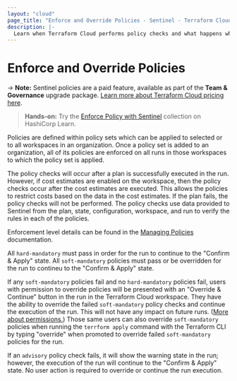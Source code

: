 ```yaml
---
layout: "cloud"
page_title: "Enforce and Override Policies - Sentinel - Terraform Cloud and Terraform Enterprise"
description: |-
  Learn when Terraform Cloud performs policy checks and what happens when different types of policy checks fail.
---
```


# Enforce and Override Policies

-> **Note:** Sentinel policies are a paid feature, available as part of the **Team & Governance** upgrade package. [Learn more about Terraform Cloud pricing here](https://www.hashicorp.com/products/terraform/pricing).

> **Hands-on:** Try the [Enforce Policy with Sentinel](https://learn.hashicorp.com/collections/terraform/policy?utm_source=WEBSITE&utm_medium=WEB_IO&utm_offer=ARTICLE_PAGE&utm_content=DOCS) collection on HashiCorp Learn.

Policies are defined within policy sets which can be applied to selected or to all workspaces in an organization. Once a policy set is added to an organization, all of its policies are enforced on all runs in those workspaces to which the policy set is applied.

The policy checks will occur after a plan is successfully executed in the run. However, if cost estimates are enabled on the workspace, then the policy checks occur after the cost estimates are executed. This allows the policies to restrict costs based on the data in the cost estimates. If the plan fails, the policy checks will not be performed. The policy checks use data provided to Sentinel from the plan, state, configuration, workspace, and run to verify the rules in each of the policies.

Enforcement level details can be found in the [Managing Policies](./manage-policies.html) documentation.

All `hard-mandatory` must pass in order for the run to continue to the "Confirm & Apply" state. All `soft-mandatory` policies must pass or be overridden for the run to contineu to the "Confirm & Apply" state.

If any `soft-mandatory` policies fail and no `hard-mandatory` policies fail, users with permission to override policies will be presented with an "Override & Continue" button in the run in the Terraform Cloud workspace. They have the ability to override the failed `soft-mandatory` policy checks and continue the execution of the run. This will not have any impact on future runs. ([More about permissions.](/docs/cloud/users-teams-organizations/permissions.html)) Those same users can also override `soft-mandatory` policies when running the `terrform apply` command with the Terraform CLI by typing "override" when promoted to override failed `soft-mandatory` policies for the run.

[permissions-citation]: #intentionally-unused---keep-for-maintainers

If an `advisory` policy check fails, it will show the warning state in the run; however, the execution of the run will continue to the "Confirm & Apply" state. No user action is required to override or continue the run execution.
